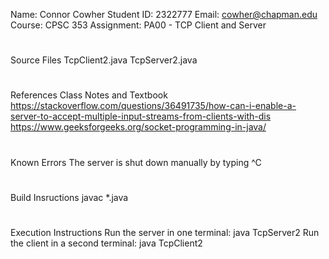 Name: Connor Cowher
Student ID: 2322777
Email: cowher@chapman.edu
Course: CPSC 353
Assignment: PA00 - TCP Client and Server
#
Source Files
TcpClient2.java
TcpServer2.java
#
References
Class Notes and Textbook
https://stackoverflow.com/questions/36491735/how-can-i-enable-a-server-to-accept-multiple-input-streams-from-clients-with-dis
https://www.geeksforgeeks.org/socket-programming-in-java/
#
Known Errors
The server is shut down manually by typing ^C
#
Build Insructions
javac *.java
#
Execution Instructions
Run the server in one terminal: java TcpServer2
Run the client in a second terminal: java TcpClient2
